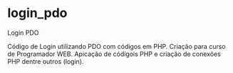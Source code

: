 # login_pdo
Login PDO

Código de Login utilizando PDO com códigos em PHP. Criação para curso de Programador WEB.
Apicação de códigois PHP e criação de conexões PHP dentre outros (login).




